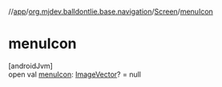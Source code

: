 //[app](../../../index.md)/[org.mjdev.balldontlie.base.navigation](../index.md)/[Screen](index.md)/[menuIcon](menu-icon.md)

# menuIcon

[androidJvm]\
open val [menuIcon](menu-icon.md): [ImageVector](https://developer.android.com/reference/kotlin/androidx/compose/ui/graphics/vector/ImageVector.html)? = null
